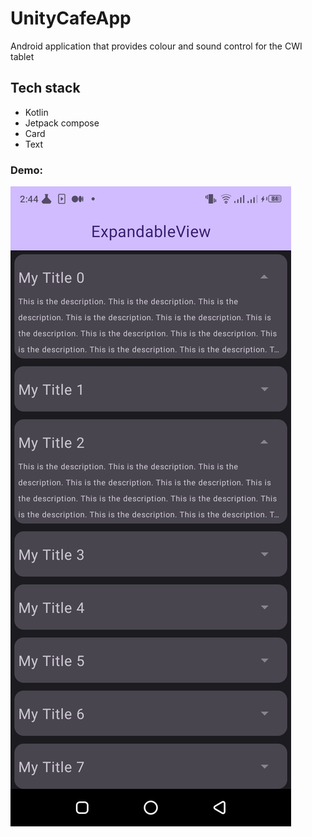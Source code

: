 # UnityCafeApp

Android application that provides colour and sound control for the CWI tablet

## Tech stack

- Kotlin
- Jetpack compose
- Card
- Text

### Demo:

[![Watch the video](https://github.com/zeshansahi/ExpandableView/blob/main/demos/screen-shot.png) ](https://github.com/zeshansahi/ExpandableView/blob/main/demos/demo_animation.mp4)

 